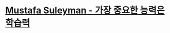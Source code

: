# [Mustafa Suleyman - 가장 중요한 능력은 학습력](https://www.linkedin.com/feed/update/urn:li:activity:7340422915055669249/)
